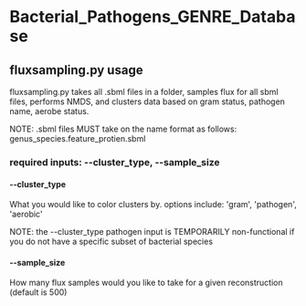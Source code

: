 # Bacterial_Pathogens_GENRE_Database

## fluxsampling.py usage

fluxsampling.py takes all .sbml files in a folder, samples flux for all sbml files, performs NMDS, and clusters data based on gram status, pathogen name, aerobe status.

NOTE: .sbml files MUST take on the name format as follows: genus_species.feature_protien.sbml


### required inputs: --cluster_type, --sample_size

#### --cluster_type
What you would like to color clusters by. options include: 'gram', 'pathogen', 'aerobic'

NOTE: the --cluster_type pathogen input is TEMPORARILY non-functional if you do not have a specific subset of bacterial species

#### --sample_size
How many flux samples would you like to take for a given reconstruction (default is 500)


